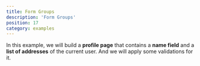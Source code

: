 ```yaml
---
title: Form Groups
description: 'Form Groups'
position: 17
category: examples
---
```


In this example, we will build a **profile page** that contains a **name field** and a **list of addresses** of the current user. And we will apply some validations for it.

<sandbox id="vue-formily-groups-ws8eo" height="600"></sandbox>

